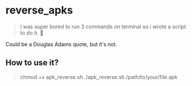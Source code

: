 # reverse_apks
> I was super bored to run 3 commands on terminal so i wrote a script to do it. :shit:

Could be a Douglas Adams quote, but it's not.

## How to use it?
>chmod +x apk_reverse.sh
./apk_reverse.sh /path/to/your/file.apk

